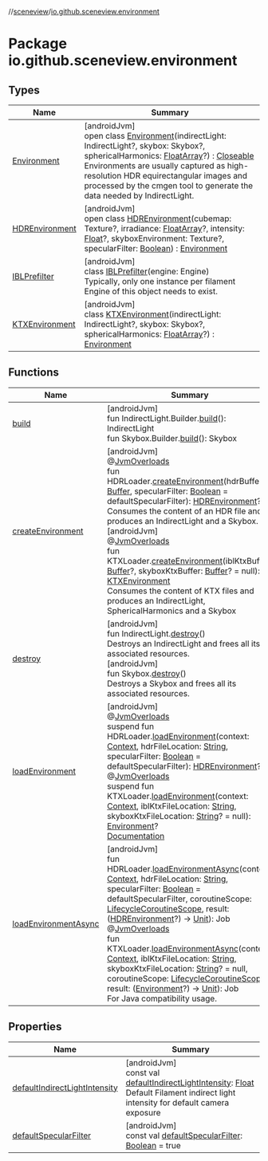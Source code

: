 //[sceneview](../../index.md)/[io.github.sceneview.environment](index.md)

# Package io.github.sceneview.environment

## Types

| Name | Summary |
|---|---|
| [Environment](-environment/index.md) | [androidJvm]<br>open class [Environment](-environment/index.md)(indirectLight: IndirectLight?, skybox: Skybox?, sphericalHarmonics: [FloatArray](https://kotlinlang.org/api/latest/jvm/stdlib/kotlin/-float-array/index.html)?) : [Closeable](https://developer.android.com/reference/kotlin/java/io/Closeable.html)<br>Environments are usually captured as high-resolution HDR equirectangular images and processed by the cmgen tool to generate the data needed by IndirectLight. |
| [HDREnvironment](-h-d-r-environment/index.md) | [androidJvm]<br>open class [HDREnvironment](-h-d-r-environment/index.md)(cubemap: Texture?, irradiance: [FloatArray](https://kotlinlang.org/api/latest/jvm/stdlib/kotlin/-float-array/index.html)?, intensity: [Float](https://kotlinlang.org/api/latest/jvm/stdlib/kotlin/-float/index.html)?, skyboxEnvironment: Texture?, specularFilter: [Boolean](https://kotlinlang.org/api/latest/jvm/stdlib/kotlin/-boolean/index.html)) : [Environment](-environment/index.md) |
| [IBLPrefilter](-i-b-l-prefilter/index.md) | [androidJvm]<br>class [IBLPrefilter](-i-b-l-prefilter/index.md)(engine: Engine)<br>Typically, only one instance per filament Engine of this object needs to exist. |
| [KTXEnvironment](-k-t-x-environment/index.md) | [androidJvm]<br>class [KTXEnvironment](-k-t-x-environment/index.md)(indirectLight: IndirectLight?, skybox: Skybox?, sphericalHarmonics: [FloatArray](https://kotlinlang.org/api/latest/jvm/stdlib/kotlin/-float-array/index.html)?) : [Environment](-environment/index.md) |

## Functions

| Name | Summary |
|---|---|
| [build](build.md) | [androidJvm]<br>fun IndirectLight.Builder.[build](build.md)(): IndirectLight<br>fun Skybox.Builder.[build](build.md)(): Skybox |
| [createEnvironment](create-environment.md) | [androidJvm]<br>@[JvmOverloads](https://kotlinlang.org/api/latest/jvm/stdlib/kotlin.jvm/-jvm-overloads/index.html)<br>fun HDRLoader.[createEnvironment](create-environment.md)(hdrBuffer: [Buffer](https://developer.android.com/reference/kotlin/java/nio/Buffer.html), specularFilter: [Boolean](https://kotlinlang.org/api/latest/jvm/stdlib/kotlin/-boolean/index.html) = defaultSpecularFilter): [HDREnvironment](-h-d-r-environment/index.md)?<br>Consumes the content of an HDR file and produces an IndirectLight and a Skybox.<br>[androidJvm]<br>@[JvmOverloads](https://kotlinlang.org/api/latest/jvm/stdlib/kotlin.jvm/-jvm-overloads/index.html)<br>fun KTXLoader.[createEnvironment](create-environment.md)(iblKtxBuffer: [Buffer](https://developer.android.com/reference/kotlin/java/nio/Buffer.html)?, skyboxKtxBuffer: [Buffer](https://developer.android.com/reference/kotlin/java/nio/Buffer.html)? = null): [KTXEnvironment](-k-t-x-environment/index.md)<br>Consumes the content of KTX files and produces an IndirectLight, SphericalHarmonics and a Skybox |
| [destroy](destroy.md) | [androidJvm]<br>fun IndirectLight.[destroy](destroy.md)()<br>Destroys an IndirectLight and frees all its associated resources.<br>[androidJvm]<br>fun Skybox.[destroy](destroy.md)()<br>Destroys a Skybox and frees all its associated resources. |
| [loadEnvironment](load-environment.md) | [androidJvm]<br>@[JvmOverloads](https://kotlinlang.org/api/latest/jvm/stdlib/kotlin.jvm/-jvm-overloads/index.html)<br>suspend fun HDRLoader.[loadEnvironment](load-environment.md)(context: [Context](https://developer.android.com/reference/kotlin/android/content/Context.html), hdrFileLocation: [String](https://kotlinlang.org/api/latest/jvm/stdlib/kotlin/-string/index.html), specularFilter: [Boolean](https://kotlinlang.org/api/latest/jvm/stdlib/kotlin/-boolean/index.html) = defaultSpecularFilter): [HDREnvironment](-h-d-r-environment/index.md)?<br>@[JvmOverloads](https://kotlinlang.org/api/latest/jvm/stdlib/kotlin.jvm/-jvm-overloads/index.html)<br>suspend fun KTXLoader.[loadEnvironment](load-environment.md)(context: [Context](https://developer.android.com/reference/kotlin/android/content/Context.html), iblKtxFileLocation: [String](https://kotlinlang.org/api/latest/jvm/stdlib/kotlin/-string/index.html), skyboxKtxFileLocation: [String](https://kotlinlang.org/api/latest/jvm/stdlib/kotlin/-string/index.html)? = null): [Environment](-environment/index.md)?<br>[Documentation](create-environment.md) |
| [loadEnvironmentAsync](load-environment-async.md) | [androidJvm]<br>fun HDRLoader.[loadEnvironmentAsync](load-environment-async.md)(context: [Context](https://developer.android.com/reference/kotlin/android/content/Context.html), hdrFileLocation: [String](https://kotlinlang.org/api/latest/jvm/stdlib/kotlin/-string/index.html), specularFilter: [Boolean](https://kotlinlang.org/api/latest/jvm/stdlib/kotlin/-boolean/index.html) = defaultSpecularFilter, coroutineScope: [LifecycleCoroutineScope](https://developer.android.com/reference/kotlin/androidx/lifecycle/LifecycleCoroutineScope.html), result: ([HDREnvironment](-h-d-r-environment/index.md)?) -&gt; [Unit](https://kotlinlang.org/api/latest/jvm/stdlib/kotlin/-unit/index.html)): Job<br>@[JvmOverloads](https://kotlinlang.org/api/latest/jvm/stdlib/kotlin.jvm/-jvm-overloads/index.html)<br>fun KTXLoader.[loadEnvironmentAsync](load-environment-async.md)(context: [Context](https://developer.android.com/reference/kotlin/android/content/Context.html), iblKtxFileLocation: [String](https://kotlinlang.org/api/latest/jvm/stdlib/kotlin/-string/index.html), skyboxKtxFileLocation: [String](https://kotlinlang.org/api/latest/jvm/stdlib/kotlin/-string/index.html)? = null, coroutineScope: [LifecycleCoroutineScope](https://developer.android.com/reference/kotlin/androidx/lifecycle/LifecycleCoroutineScope.html), result: ([Environment](-environment/index.md)?) -&gt; [Unit](https://kotlinlang.org/api/latest/jvm/stdlib/kotlin/-unit/index.html)): Job<br>For Java compatibility usage. |

## Properties

| Name | Summary |
|---|---|
| [defaultIndirectLightIntensity](default-indirect-light-intensity.md) | [androidJvm]<br>const val [defaultIndirectLightIntensity](default-indirect-light-intensity.md): [Float](https://kotlinlang.org/api/latest/jvm/stdlib/kotlin/-float/index.html)<br>Default Filament indirect light intensity for default camera exposure |
| [defaultSpecularFilter](default-specular-filter.md) | [androidJvm]<br>const val [defaultSpecularFilter](default-specular-filter.md): [Boolean](https://kotlinlang.org/api/latest/jvm/stdlib/kotlin/-boolean/index.html) = true |
